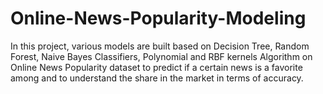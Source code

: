# Online-News-Popularity-Modeling

In this project, various models are built based on Decision Tree, Random Forest, Naive Bayes Classifiers, Polynomial and RBF kernels Algorithm on Online News Popularity dataset to predict if a certain news is a favorite among and to understand the share in the market in terms of accuracy.
